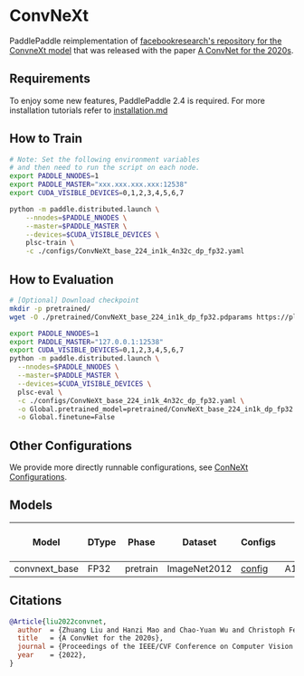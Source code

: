# ConvNeXt

PaddlePaddle reimplementation of [facebookresearch's repository for the ConvneXt model](https://github.com/facebookresearch/ConvNeXt) that was released with the paper [A ConvNet for the 2020s](https://arxiv.org/abs/2201.03545).

## Requirements
To enjoy some new features, PaddlePaddle 2.4 is required. For more installation tutorials 
refer to [installation.md](../../../tutorials/get_started/installation.md)

## How to Train

```bash
# Note: Set the following environment variables 
# and then need to run the script on each node.
export PADDLE_NNODES=1
export PADDLE_MASTER="xxx.xxx.xxx.xxx:12538"
export CUDA_VISIBLE_DEVICES=0,1,2,3,4,5,6,7

python -m paddle.distributed.launch \
    --nnodes=$PADDLE_NNODES \
    --master=$PADDLE_MASTER \
    --devices=$CUDA_VISIBLE_DEVICES \
    plsc-train \
    -c ./configs/ConvNeXt_base_224_in1k_4n32c_dp_fp32.yaml
```

## How to Evaluation

```bash
# [Optional] Download checkpoint
mkdir -p pretrained/
wget -O ./pretrained/ConvNeXt_base_224_in1k_dp_fp32.pdparams https://plsc.bj.bcebos.com/models/convnext/v2.5/ConvNeXt_base_224_in1k_dp_fp32.pdparams

```

```bash
export PADDLE_NNODES=1
export PADDLE_MASTER="127.0.0.1:12538"
export CUDA_VISIBLE_DEVICES=0,1,2,3,4,5,6,7
python -m paddle.distributed.launch \
  --nnodes=$PADDLE_NNODES \
  --master=$PADDLE_MASTER \
  --devices=$CUDA_VISIBLE_DEVICES \
  plsc-eval \
  -c ./configs/ConvNeXt_base_224_in1k_4n32c_dp_fp32.yaml \
  -o Global.pretrained_model=pretrained/ConvNeXt_base_224_in1k_dp_fp32 \
  -o Global.finetune=False
```

## Other Configurations
We provide more directly runnable configurations, see [ConNeXt Configurations](./configs/).


## Models

| Model         | DType | Phase    | Dataset      | Configs                                                      | GPUs       | Img/sec | Top1 Acc | Pre-trained checkpoint | Log         |
|---------------|-------|----------| ------------ | ------------------------------------------------------------ |------------|--------|----------|------------------------|-------------|
| convnext_base | FP32  | pretrain | ImageNet2012 | [config](./configs/ConvNeXt_base_224_in1k_1n8c_dp_fp32.yaml) | A100*N4C32 | 7800   | 0.838    | [download](https://plsc.bj.bcebos.com/models/convnext/v2.5/ConvNeXt_base_224_in1k_dp_fp32.pdparams)       | [log](https://plsc.bj.bcebos.com/models/convnext/v2.5/ConvNeXt_base_224_in1k_dp_fp32.log) |



## Citations

```bibtex
@Article{liu2022convnet,
  author  = {Zhuang Liu and Hanzi Mao and Chao-Yuan Wu and Christoph Feichtenhofer and Trevor Darrell and Saining Xie},
  title   = {A ConvNet for the 2020s},
  journal = {Proceedings of the IEEE/CVF Conference on Computer Vision and Pattern Recognition (CVPR)},
  year    = {2022},
}
```
